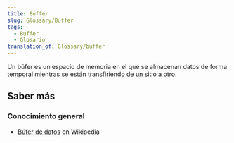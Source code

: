 ```yaml
---
title: Buffer
slug: Glossary/Buffer
tags:
  - Buffer
  - Glosario
translation_of: Glossary/buffer
---
```


Un búfer es un espacio de memoria en el que se almacenan datos de forma temporal mientras se están transfiriendo de un sitio a otro.

## Saber más

### Conocimiento general

- [Búfer de datos](https://es.wikipedia.org/wiki/B%C3%BAfer_de_datos) en Wikipedia
